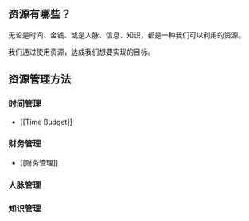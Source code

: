 
## 资源有哪些？

无论是时间、金钱、或是人脉、信息、知识，都是一种我们可以利用的资源。

我们通过使用资源，达成我们想要实现的目标。

## 资源管理方法

### 时间管理

- [[Time Budget]]

### 财务管理

- [[财务管理]]

### 人脉管理

### 知识管理

